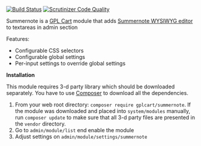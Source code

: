 [![Build Status](https://scrutinizer-ci.com/g/gplcart/summernote/badges/build.png?b=master)](https://scrutinizer-ci.com/g/gplcart/summernote/build-status/master)
[![Scrutinizer Code Quality](https://scrutinizer-ci.com/g/gplcart/summernote/badges/quality-score.png?b=master)](https://scrutinizer-ci.com/g/gplcart/summernote/?branch=master)

Summernote is a [GPL Cart](https://github.com/gplcart/gplcart) module that adds [Summernote WYSIWYG editor](http://summernote.org) to textareas in admin section

Features:

- Configurable CSS selectors
- Configurable global settings
- Per-input settings to override global settings

**Installation**

This module requires 3-d party library which should be downloaded separately. You have to use [Composer](https://getcomposer.org) to download all the dependencies.

1. From your web root directory: `composer require gplcart/summernote`. If the module was downloaded and placed into `system/modules` manually, run `composer update` to make sure that all 3-d party files are presented in the `vendor` directory.
2. Go to `admin/module/list` end enable the module
3. Adjust settings on `admin/module/settings/summernote`

